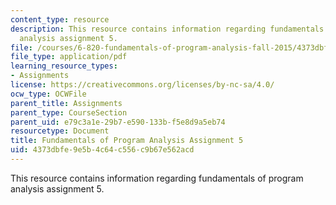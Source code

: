 ```yaml
---
content_type: resource
description: This resource contains information regarding fundamentals of program
  analysis assignment 5.
file: /courses/6-820-fundamentals-of-program-analysis-fall-2015/4373dbfe9e5b4c64c556c9b67e562acd_MIT6_820F15_ps5.pdf
file_type: application/pdf
learning_resource_types:
- Assignments
license: https://creativecommons.org/licenses/by-nc-sa/4.0/
ocw_type: OCWFile
parent_title: Assignments
parent_type: CourseSection
parent_uid: e79c3a1e-29b7-e590-133b-f5e8d9a5eb74
resourcetype: Document
title: Fundamentals of Program Analysis Assignment 5
uid: 4373dbfe-9e5b-4c64-c556-c9b67e562acd
---
```

This resource contains information regarding fundamentals of program analysis assignment 5.